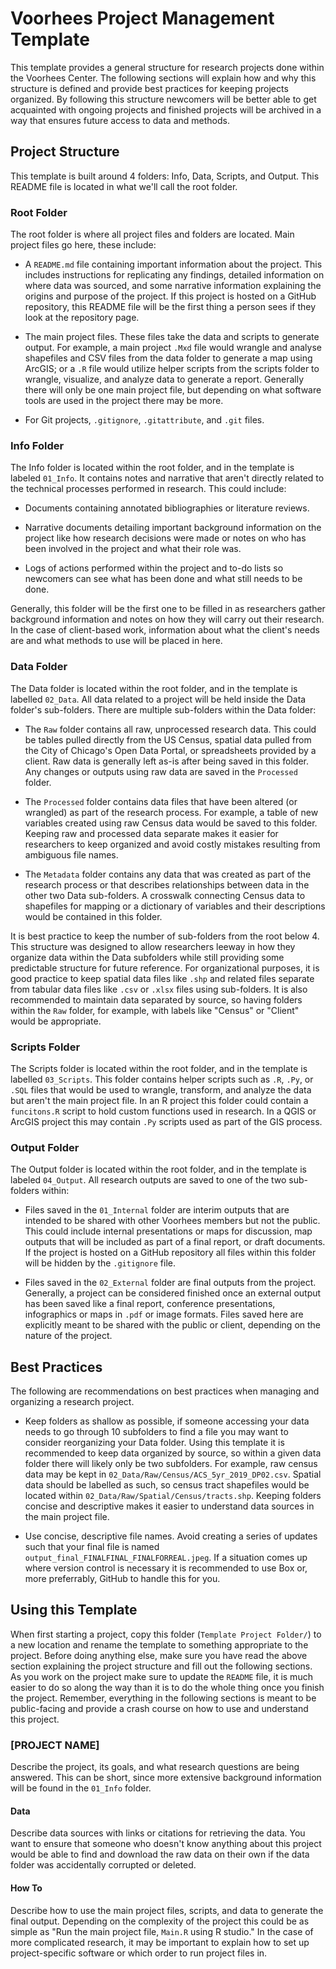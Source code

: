 # Voorhees Project Management Template

This template provides a general structure for research projects done within the Voorhees Center. The following sections will explain how and why this structure is defined and provide best practices for keeping projects organized. By following this structure newcomers will be better able to get acquainted with ongoing projects and finished projects will be archived in a way that ensures future access to data and methods.

## Project Structure

This template is built around 4 folders: Info, Data, Scripts, and Output. This README file is located in what we'll call the root folder.

### Root Folder

The root folder is where all project files and folders are located. Main project files go here, these include:

* A `README.md` file containing important information about the project. This includes instructions for replicating any findings, detailed information on where data was sourced, and some narrative information explaining the origins and purpose of the project. If this project is hosted on a GitHub repository, this README file will be the first thing a person sees if they look at the repository page.

* The main project files. These files take the data and scripts to generate output. For example, a main project `.Mxd` file would wrangle and analyse shapefiles and CSV files from the data folder to generate a map using ArcGIS; or a `.R` file would utilize helper scripts from the scripts folder to wrangle, visualize, and analyze data to generate a report. Generally there will only be one main project file, but depending on what software tools are used in the project there may be more.

* For Git projects, `.gitignore`, `.gitattribute`, and `.git` files.

### Info Folder

The Info folder is located within the root folder, and in the template is labeled `01_Info`. It contains notes and narrative that aren't directly related to the technical processes performed in research. This could include:

* Documents containing annotated bibliographies or literature reviews.

* Narrative documents detailing important background information on the project like how research decisions were made or notes on who has been involved in the project and what their role was.

* Logs of actions performed within the project and to-do lists so newcomers can see what has been done and what still needs to be done.

Generally, this folder will be the first one to be filled in as researchers gather background information and notes on how they will carry out their research. In the case of client-based work, information about what the client's needs are and what methods to use will be placed in here.

### Data Folder

The Data folder is located within the root folder, and in the template is labelled `02_Data`. All data related to a project will be held inside the Data folder's sub-folders. There are multiple sub-folders within the Data folder:

* The `Raw` folder contains all raw, unprocessed research data. This could be tables pulled directly from the US Census, spatial data pulled from the City of Chicago's Open Data Portal, or spreadsheets provided by a client. Raw data is generally left as-is after being saved in this folder. Any changes or outputs using raw data are saved in the `Processed` folder.

* The `Processed` folder contains data files that have been altered (or wrangled) as part of the research process. For example, a table of new variables created using raw Census data would be saved to this folder. Keeping raw and processed data separate makes it easier for researchers to keep organized and avoid costly mistakes resulting from ambiguous file names.

* The `Metadata` folder contains any data that was created as part of the research process or that describes relationships between data in the other two Data sub-folders. A crosswalk connecting Census data to shapefiles for mapping or a dictionary of variables and their descriptions would be contained in this folder.

It is best practice to keep the number of sub-folders from the root below 4. This structure was designed to allow researchers leeway in how they organize data within the Data subfolders while still providing some predictable structure for future reference. For organizational purposes, it is good practice to keep spatial data files like `.shp` and related files separate from tabular data files like `.csv` or `.xlsx` files using sub-folders. It is also recommended to maintain data separated by source, so having folders within the `Raw` folder, for example, with labels like "Census" or "Client" would be appropriate.

### Scripts Folder

The Scripts folder is located within the root folder, and in the template is labelled `03_Scripts`. This folder contains helper scripts such as `.R`, `.Py`, or `.SQL` files that would be used to wrangle, transform, and analyze the data but aren't the main project file. In an R project this folder could contain a `funcitons.R` script to hold custom functions used in research. In a QGIS or ArcGIS project this may contain `.Py` scripts used as part of the GIS process.

### Output Folder

The Output folder is located within the root folder, and in the template is labeled `04_Output`. All research outputs are saved to one of the two sub-folders within:

* Files saved in the `01_Internal` folder are interim outputs that are intended to be shared with other Voorhees members but not the public. This could include internal presentations or maps for discussion, map outputs that will be included as part of a final report, or draft documents. If the project is hosted on a GitHub repository all files within this folder will be hidden by the `.gitignore` file.

* Files saved in the `02_External` folder are final outputs from the project. Generally, a project can be considered finished once an external output has been saved like a final report, conference presentations, infographics or maps in `.pdf` or image formats. Files saved here are explicitly meant to be shared with the public or client, depending on the nature of the project.

## Best Practices

The following are recommendations on best practices when managing and organizing a research project.

* Keep folders as shallow as possible, if someone accessing your data needs to go through 10 subfolders to find a file you may want to consider reorganizing your Data folder. Using this template it is recommended to keep data organized by source, so within a given data folder there will likely only be two subfolders. For example, raw census data may be kept in `02_Data/Raw/Census/ACS_5yr_2019_DP02.csv`. Spatial data should be labelled as such, so census tract shapefiles would be located within `02_Data/Raw/Spatial/Census/tracts.shp`. Keeping folders concise and descriptive makes it easier to understand data sources in the main project file.

* Use concise, descriptive file names. Avoid creating a series of updates such that your final file is named `output_final_FINALFINAL_FINALFORREAL.jpeg`. If a situation comes up where version control is necessary it is recommended to use Box or, more preferrably, GitHub to handle this for you.

## Using this Template

When first starting a project, copy this folder (`Template Project Folder/`) to a new location and rename the template to something appropriate to the project. Before doing anything else, make sure you have read the above section explaining the project structure and fill out the following sections. As you work on the project make sure to update the `README` file, it is much easier to do so along the way than it is to do the whole thing once you finish the project. Remember, everything in the following sections is meant to be public-facing and provide a crash course on how to use and understand this project.

### [PROJECT NAME]

Describe the project, its goals, and what research questions are being answered. This can be short, since more extensive background information will be found in the `01_Info` folder.

#### Data

Describe data sources with links or citations for retrieving the data. You want to ensure that someone who doesn't know anything about this project would be able to find and download the raw data on their own if the data folder was accidentally corrupted or deleted.

#### How To

Describe how to use the main project files, scripts, and data to generate the final output. Depending on the complexity of the project this could be as simple as "Run the main project file, `Main.R` using R studio." In the case of more complicated research, it may be important to explain how to set up project-specific software or which order to run project files in.
